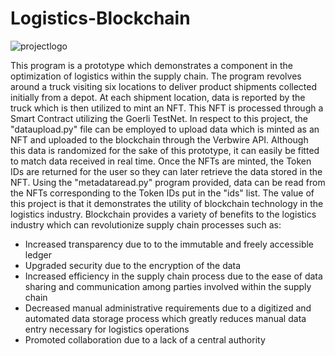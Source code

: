 # Logistics-Blockchain

![projectlogo](https://github.com/muddusriraj/Logistics-Blockchain/assets/18118254/b1f54fa4-2070-48ac-bae4-d56897646aab)

This program is a prototype which demonstrates a component in the optimization of logistics within the supply chain. The program revolves around a truck visiting six locations to deliver product shipments collected initially from a depot. At each shipment location, data is reported by the truck which is then utilized to mint an NFT. This NFT is processed through a Smart Contract utilizing the Goerli TestNet. In respect to this project, the "dataupload.py" file can be employed to upload data which is minted as an NFT and uploaded to the blockchain through the Verbwire API. Although this data is randomized for the sake of this prototype, it can easily be fitted to match data received in real time. Once the NFTs are minted, the Token IDs are returned for the user so they can later retrieve the data stored in the NFT. Using the "metadataread.py" program provided, data can be read from the NFTs corresponding to the Token IDs put in the "ids" list. The value of this project is that it demonstrates the utility of blockchain technology in the logistics industry. Blockchain provides a variety of benefits to the logistics industry which can revolutionize supply chain processes such as:
  
  - Increased transparency due to to the immutable and freely accessible ledger
  - Upgraded security due to the encryption of the data
  - Increased efficiency in the supply chain process due to the ease of data sharing and communication among parties involved within the supply chain
  - Decreased manual administrative requirements due to a digitized and automated data storage process which greatly reduces manual data entry necessary for logistics operations
  - Promoted collaboration due to a lack of a central authority
